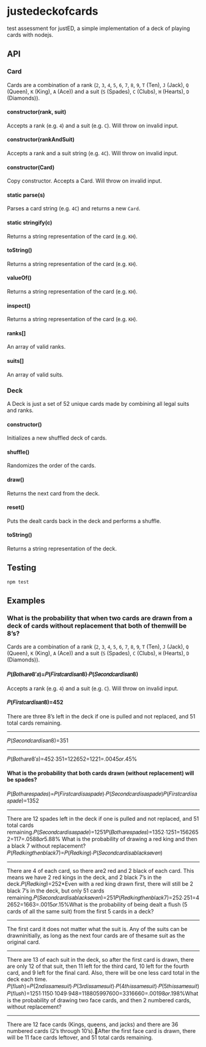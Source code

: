 # justedeckofcards
 test assessment for justED, a simple implementation of a deck of playing cards with nodejs.

## API

### Card

Cards are a combination of a rank (`2`, `3`, `4`, `5`, `6`, `7`, `8`, `9`,
`T` (Ten), `J` (Jack), `Q` (Queen), `K` (King), `A` (Ace)) and a suit
(`S` (Spades), `C` (Clubs), `H` (Hearts), `D` (Diamonds)).

#### constructor(rank, suit)

Accepts a rank (e.g. `4`) and a suit (e.g. `C`). Will throw on invalid input.

#### constructor(rankAndSuit)

Accepts a rank and a suit string (e.g. `4C`). Will throw on invalid input.

#### constructor(Card)

Copy constructor. Accepts a Card. Will throw on invalid input.

#### static parse(s)

Parses a card string (e.g. `4C`) and returns a new `Card`.

#### static stringify(c)

Returns a string representation of the card (e.g. `KH`).

#### toString()

Returns a string representation of the card (e.g. `KH`).

#### valueOf()

Returns a string representation of the card (e.g. `KH`).

#### inspect()

Returns a string representation of the card (e.g. `KH`).

#### ranks[]

An array of valid ranks.

#### suits[]

An array of valid suits.

### Deck

A Deck is just a set of 52 unique cards made by combining all legal suits and
ranks.

#### constructor()

Initializes a new shuffled deck of cards.

#### shuffle()

Randomizes the order of the cards.

#### draw()

Returns the next card from the deck.

#### reset()

Puts the dealt cards back in the deck and performs a shuffle.

#### toString()

Returns a string representation of the deck.

## Testing

    npm test
    
## Examples

### What is the probability that when two cards are drawn from a deck of cards without replacement that both of themwill be 8’s?

Cards are a combination of a rank (`2`, `3`, `4`, `5`, `6`, `7`, `8`, `9`,
`T` (Ten), `J` (Jack), `Q` (Queen), `K` (King), `A` (Ace)) and a suit
(`S` (Spades), `C` (Clubs), `H` (Hearts), `D` (Diamonds)).

#### 𝑃(𝐵𝑜𝑡ℎ𝑎𝑟𝑒8′𝑠)=𝑃(𝐹𝑖𝑟𝑠𝑡𝑐𝑎𝑟𝑑𝑖𝑠𝑎𝑛8)∙𝑃(𝑆𝑒𝑐𝑜𝑛𝑑𝑐𝑎𝑟𝑑𝑖𝑠𝑎𝑛8)
Accepts a rank (e.g. `4`) and a suit (e.g. `C`). Will throw on invalid input.

#### 𝑃(𝐹𝑖𝑟𝑠𝑡𝑐𝑎𝑟𝑑𝑖𝑠𝑎𝑛8)=452

There are three 8’s left in the deck if one is pulled and not replaced, and 51 total cards remaining.

---

𝑃(𝑆𝑒𝑐𝑜𝑛𝑑𝑐𝑎𝑟𝑑𝑖𝑠𝑎𝑛8)=351

---

𝑃(𝐵𝑜𝑡ℎ𝑎𝑟𝑒8′𝑠)=452∙351=122652=1221=.0045𝑜𝑟.45%

#### What is the probability that both cards drawn (without replacement) will be spades?

𝑃(𝐵𝑜𝑡ℎ𝑎𝑟𝑒𝑠𝑝𝑎𝑑𝑒𝑠)=𝑃(𝐹𝑖𝑟𝑠𝑡𝑐𝑎𝑟𝑑𝑖𝑠𝑎𝑠𝑝𝑎𝑑𝑒)∙𝑃(𝑆𝑒𝑐𝑜𝑛𝑑𝑐𝑎𝑟𝑑𝑖𝑠𝑎𝑠𝑝𝑎𝑑𝑒)𝑃(𝐹𝑖𝑟𝑠𝑡𝑐𝑎𝑟𝑑𝑖𝑠𝑎𝑠𝑝𝑎𝑑𝑒)=1352

---

There are 12 spades left in the deck if one is pulled and not replaced, and 51 total cards remaining.𝑃(𝑆𝑒𝑐𝑜𝑛𝑑𝑐𝑎𝑟𝑑𝑖𝑠𝑎𝑠𝑝𝑎𝑑𝑒)=1251𝑃(𝐵𝑜𝑡ℎ𝑎𝑟𝑒𝑠𝑝𝑎𝑑𝑒𝑠)=1352∙1251=1562652=117=.0588𝑜𝑟5.88%
What is the probability of drawing a red king and then a black 7 without replacement?𝑃(𝑅𝑒𝑑𝑘𝑖𝑛𝑔𝑡ℎ𝑒𝑛𝑏𝑙𝑎𝑐𝑘7)=𝑃(𝑅𝑒𝑑𝑘𝑖𝑛𝑔)∙𝑃(𝑆𝑒𝑐𝑜𝑛𝑑𝑐𝑎𝑟𝑑𝑖𝑠𝑎𝑏𝑙𝑎𝑐𝑘𝑠𝑒𝑣𝑒𝑛)

----

There are 4 of each card, so there are2 red and 2 black of each card. This means we have 2 red kings in the deck, and 2 black 7’s in the deck.𝑃(𝑅𝑒𝑑𝑘𝑖𝑛𝑔)=252*Even with a red king drawn first, there will still be 2 black 7’s in the deck, but only 51 cards remaining.𝑃(𝑆𝑒𝑐𝑜𝑛𝑑𝑐𝑎𝑟𝑑𝑖𝑠𝑎𝑏𝑙𝑎𝑐𝑘𝑠𝑒𝑣𝑒𝑛)=251𝑃(𝑅𝑒𝑑𝑘𝑖𝑛𝑔𝑡ℎ𝑒𝑛𝑏𝑙𝑎𝑐𝑘7)=252∙251=42652=1663=.0015𝑜𝑟.15%What is the probability of being dealt a flush (5 cards of all the same suit) from the first 5 cards in a deck?

---

The first card it does not matter what the suit is. Any of the suits can be drawninitially, as long as the next four cards are of thesame suit as the original card.

---

There are 13 of each suit in the deck, so after the first card is drawn, there are only 12 of that suit, then 11 left for the third card, 10 left for the fourth card, and 9 left for the final card. Also, there will be one less card total in the deck each time. 𝑃(𝑓𝑙𝑢𝑠ℎ)=𝑃(2𝑛𝑑𝑖𝑠𝑠𝑎𝑚𝑒𝑠𝑢𝑖𝑡)∙𝑃(3𝑟𝑑𝑖𝑠𝑠𝑎𝑚𝑒𝑠𝑢𝑖𝑡)∙𝑃(4𝑡ℎ𝑖𝑠𝑠𝑎𝑚𝑒𝑠𝑢𝑖𝑡)∙𝑃(5𝑡ℎ𝑖𝑠𝑠𝑎𝑚𝑒𝑠𝑢𝑖𝑡)𝑃(𝑓𝑙𝑢𝑠ℎ)=1251∙1150∙1049∙948=118805997600=3316660=.00198𝑜𝑟.198%What is the probability of drawing two face cards, and then 2 numbered cards, without replacement?

---

There are 12 face cards (Kings, queens, and jacks) and there are 36 numbered cards (2’s through 10’s).After the first face card is drawn, there will be 11 face cards leftover, and 51 total cards remaining.
